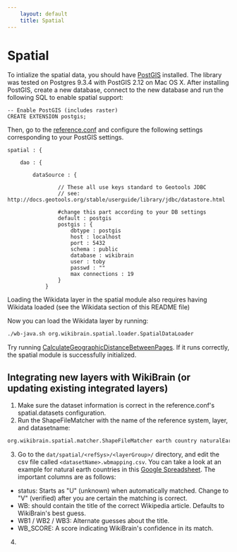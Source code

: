 ```yaml
---
    layout: default
    title: Spatial
---
```

        
# Spatial
To intialize the spatial data, you should have [PostGIS](http://postgis.net/install) installed. The library was tested on Postgres 9.3.4 with PostGIS 2.12 on Mac OS X. After installing PostGIS, create a new database, connect to the new database and run the following SQL to enable spatial support:

```text
-- Enable PostGIS (includes raster)
CREATE EXTENSION postgis;
```
Then, go to the [reference.conf](wikibrain-core/src/main/resources/reference.conf) and configure the following settings corresponding to your PostGIS settings.

```text
spatial : {

    dao : {

        dataSource : {

                // These all use keys standard to Geotools JDBC
                // see: http://docs.geotools.org/stable/userguide/library/jdbc/datastore.html

                #change this part according to your DB settings
                default : postgis
                postgis : {
                    dbtype : postgis
                    host : localhost
                    port : 5432
                    schema : public
                    database : wikibrain
                    user : toby
                    passwd : ""
                    max connections : 19
                }
            }
```

Loading the Wikidata layer in the spatial module also requires having Wikidata loaded (see the Wikidata section of this README file)

Now you can load the Wikidata layer by running:

```bash
./wb-java.sh org.wikibrain.spatial.loader.SpatialDataLoader
```

Try running [CalculateGeographicDistanceBetweenPages](/wikibrain-spatial/src/main/java/org/wikibrain/spatial/cookbook/CalculateGeographicDistanceBetweenPages.java). If it runs correctly, the spatial module is successfully initialized.

## Integrating new layers with WikiBrain (or updating existing integrated layers)

1. Make sure the dataset information is correct in the reference.conf's spatial.datasets configuration.
2. Run the ShapeFileMatcher with the name of the reference system, layer, and datasetname: 

```bash
org.wikibrain.spatial.matcher.ShapeFileMatcher earth country naturalEarth
```

3. Go to the `dat/spatial/<refSys>/<layerGroup>/` directory, and edit the csv file called `<datasetName>.wbmapping.csv`. You can take a look at an example for natural earth countries in this [Google Spreadsheet](https://docs.google.com/a/macalester.edu/spreadsheets/d/1woZTOhw_as6L_Mt-xGxg28jdGYXF-mJlGlzSN5twffE/edit#gid=1543775261). The important columns are as follows:

  *   status: Starts as "U" (unknown) when automatically matched. Change to "V" (verified) after you are certain the matching is correct.
  *   WB: should contain the title of the correct Wikipedia article. Defaults to WikiBrain's best guess.
  *   WB1 / WB2 / WB3: Alternate guesses about the title.
  *   WB_SCORE: A score indicating WikiBrain's confidence in its match.

4. 

